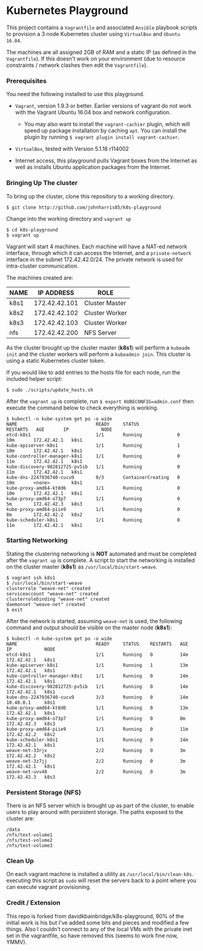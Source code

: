 # Kubernetes Playground
This project contains a `Vagrantfile` and associated `Ansible` playbook scripts
to provision a 3 node Kubernetes cluster using `VirtualBox` and `Ubuntu
16.04`.

The machines are all assigned 2GB of RAM and a static IP (as defined in the `Vagrantfile`). If this doesn't work on your environment (due to resource constraints / network clashes then edit the `Vagrantfile`).

### Prerequisites
You need the following installed to use this playground.
- `Vagrant`, version 1.9.3 or better. Earlier versions of vagrant do not work
with the Vagrant Ubuntu 16.04 box and network configuration.
        
    - You may also want to install the `vagrant-cachier` plugin, which will speed up package installation by caching `apt`. You can install the plugin by running `$ vagrant plugin install vagrant-cachier`.
- `VirtualBox`, tested with Version 5.1.18 r114002
- Internet access, this playground pulls Vagrant boxes from the Internet as well
as installs Ubuntu application packages from the Internet.

### Bringing Up The cluster
To bring up the cluster, clone this repository to a working directory.

```
$ git clone http://github.com/johnharris85/k8s-playground
```

Change into the working directory and `vagrant up`

```
$ cd k8s-playground
$ vagrant up
```

Vagrant will start 4 machines. Each machine will have a NAT-ed network
interface, through which it can access the Internet, and a `private-network`
interface in the subnet 172.42.42.0/24. The private network is used for
intra-cluster communication.

The machines created are:

| NAME | IP ADDRESS | ROLE |
| --- | --- | --- |
| k8s1 | 172.42.42.101 | Cluster Master |
| k8s2 | 172.42.42.102 | Cluster Worker |
| k8s3 | 172.42.42.103 | Cluster Worker |
| nfs  | 172.42.42.200 | NFS Server     |

As the cluster brought up the cluster master (**k8s1**) will perform a `kubeadm
init` and the cluster workers will perform a `kubeadmin join`. This cluster is
using a static Kubernetes cluster token.

If you would like to add entries to the hosts file for each node, run the included helper script:

```
$ sudo ./scripts/update_hosts.sh
```

After the `vagrant up` is complete, run `$ export KUBECONFIG=admin.conf` then execute the command below to check everything is working.

```
$ kubectl -n kube-system get po -o wide
NAME                             READY     STATUS              RESTARTS   AGE       IP            NODE
etcd-k8s1                        1/1       Running             0          10m       172.42.42.1   k8s1
kube-apiserver-k8s1              1/1       Running             1          10m       172.42.42.1   k8s1
kube-controller-manager-k8s1     1/1       Running             0          11m       172.42.42.1   k8s1
kube-discovery-982812725-pv5ib   1/1       Running             0          11m       172.42.42.1   k8s1
kube-dns-2247936740-cucu9        0/3       ContainerCreating   0          10m       <none>        k8s1
kube-proxy-amd64-kt8d6           1/1       Running             0          10m       172.42.42.1   k8s1
kube-proxy-amd64-o73p7           1/1       Running             0          5m        172.42.42.3   k8s3
kube-proxy-amd64-piie9           1/1       Running             0          8m        172.42.42.2   k8s2
kube-scheduler-k8s1              1/1       Running             0          11m       172.42.42.1   k8s1
```

### Starting Networking
Stating the clustering networking is **NOT** automated and must be completed
after the `vagrant up` is complete. A script to start the networking is
installed on the cluster master (**k8s1**) as `/usr/local/bin/start-weave`.

```
$ vagrant ssh k8s1 
$ /usr/local/bin/start-weave
clusterrole "weave-net" created
serviceaccount "weave-net" created
clusterrolebinding "weave-net" created
daemonset "weave-net" created
$ exit
```

After the network is started, assuming `weave-net` is used, the following
command and output should be visible on the master node (**k8s1**):

```
$ kubectl -n kube-system get po -o wide
NAME                             READY     STATUS    RESTARTS   AGE       IP            NODE
etcd-k8s1                        1/1       Running   0          14m       172.42.42.1   k8s1
kube-apiserver-k8s1              1/1       Running   1          13m       172.42.42.1   k8s1
kube-controller-manager-k8s1     1/1       Running   0          14m       172.42.42.1   k8s1
kube-discovery-982812725-pv5ib   1/1       Running   0          14m       172.42.42.1   k8s1
kube-dns-2247936740-cucu9        3/3       Running   0          14m       10.40.0.1     k8s1
kube-proxy-amd64-kt8d6           1/1       Running   0          13m       172.42.42.1   k8s1
kube-proxy-amd64-o73p7           1/1       Running   0          8m        172.42.42.3   k8s3
kube-proxy-amd64-piie9           1/1       Running   0          11m       172.42.42.2   k8s2
kube-scheduler-k8s1              1/1       Running   0          14m       172.42.42.1   k8s1
weave-net-33rjx                  2/2       Running   0          3m        172.42.42.2   k8s2
weave-net-3z7jj                  2/2       Running   0          3m        172.42.42.1   k8s1
weave-net-uvv48                  2/2       Running   0          3m        172.42.42.3   k8s3
```

### Persistent Storage (NFS)
There is an NFS server which is brought up as part of the cluster, to enable users to play around with persistent storage. The paths exposed to the cluster are:

```
/data
/nfs/test-volume1
/nfs/test-volume2
/nfs/test-volume3
```

### Clean Up
On each vagrant machine is installed a utility as `/usr/local/bin/clean-k8s`.
executing this script as `sudo` will reset the servers back to a point where
you can execute vagrant provisioning.

### Credit / Extension
This repo is forked from davidkbainbridge/k8s-playground, 90% of the initial work is his but I've added some bits and pieces and modified a few things. Also I couldn't connect to any of the local VMs with the private inet set in the vagrantfile, so have removed this (seems to work fine now, YMMV).